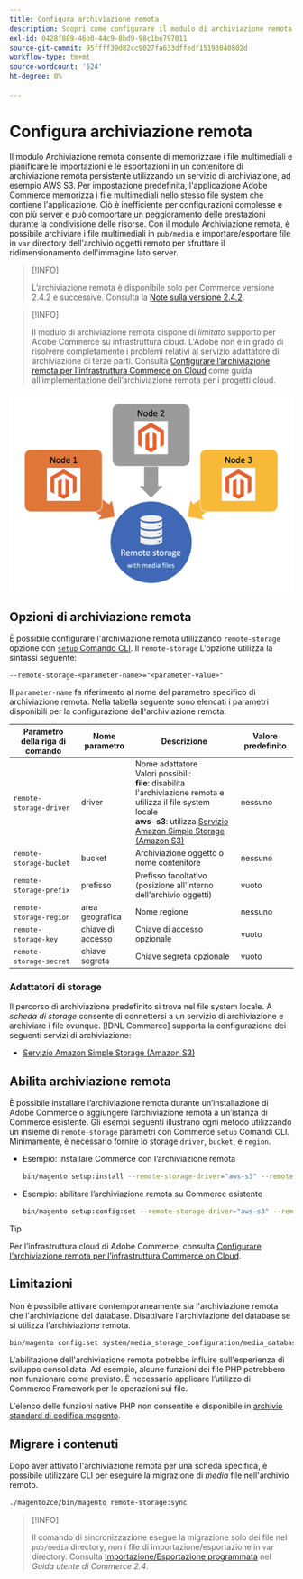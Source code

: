 ```yaml
---
title: Configura archiviazione remota
description: Scopri come configurare il modulo di archiviazione remota per l’applicazione Commerce on-premise.
exl-id: 0428f889-46b0-44c9-8bd9-98c1be797011
source-git-commit: 95ffff39d82cc9027fa633dffedf15193040802d
workflow-type: tm+mt
source-wordcount: '524'
ht-degree: 0%

---
```


# Configura archiviazione remota

Il modulo Archiviazione remota consente di memorizzare i file multimediali e pianificare le importazioni e le esportazioni in un contenitore di archiviazione remota persistente utilizzando un servizio di archiviazione, ad esempio AWS S3. Per impostazione predefinita, l&#39;applicazione Adobe Commerce memorizza i file multimediali nello stesso file system che contiene l&#39;applicazione. Ciò è inefficiente per configurazioni complesse e con più server e può comportare un peggioramento delle prestazioni durante la condivisione delle risorse. Con il modulo Archiviazione remota, è possibile archiviare i file multimediali in `pub/media` e importare/esportare file in `var` directory dell&#39;archivio oggetti remoto per sfruttare il ridimensionamento dell&#39;immagine lato server.

>[!INFO]
>
>L’archiviazione remota è disponibile solo per Commerce versione 2.4.2 e successive. Consulta la [Note sulla versione 2.4.2](https://devdocs.magento.com/guides/v2.4/release-notes/open-source-2-4-2.html).

>[!INFO]
>
>Il modulo di archiviazione remota dispone di _limitato_ supporto per Adobe Commerce su infrastruttura cloud. L&#39;Adobe non è in grado di risolvere completamente i problemi relativi al servizio adattatore di archiviazione di terze parti. Consulta [Configurare l’archiviazione remota per l’infrastruttura Commerce on Cloud](cloud-support.md) come guida all’implementazione dell’archiviazione remota per i progetti cloud.

![immagine schema](../../assets/configuration/remote-storage-schema.png)

## Opzioni di archiviazione remota

È possibile configurare l&#39;archiviazione remota utilizzando `remote-storage` opzione con [`setup` Comando CLI](../../installation/tutorials/deployment.md). Il `remote-storage` L&#39;opzione utilizza la sintassi seguente:

```text
--remote-storage-<parameter-name>="<parameter-value>"
```

Il `parameter-name` fa riferimento al nome del parametro specifico di archiviazione remota. Nella tabella seguente sono elencati i parametri disponibili per la configurazione dell&#39;archiviazione remota:

| Parametro della riga di comando | Nome parametro | Descrizione | Valore predefinito |
|--- |--- |--- |--- |
| `remote-storage-driver` | driver | Nome adattatore<br>Valori possibili:<br>**file**: disabilita l&#39;archiviazione remota e utilizza il file system locale <br>**aws-s3**: utilizza [Servizio Amazon Simple Storage (Amazon S3)](remote-storage-aws-s3.md) | nessuno |
| `remote-storage-bucket` | bucket | Archiviazione oggetto o nome contenitore | nessuno |
| `remote-storage-prefix` | prefisso | Prefisso facoltativo (posizione all&#39;interno dell&#39;archivio oggetti) | vuoto |
| `remote-storage-region` | area geografica | Nome regione | nessuno |
| `remote-storage-key` | chiave di accesso | Chiave di accesso opzionale | vuoto |
| `remote-storage-secret` | chiave segreta | Chiave segreta opzionale | vuoto |

### Adattatori di storage

Il percorso di archiviazione predefinito si trova nel file system locale. A _scheda di storage_ consente di connettersi a un servizio di archiviazione e archiviare i file ovunque. [!DNL Commerce] supporta la configurazione dei seguenti servizi di archiviazione:

- [Servizio Amazon Simple Storage (Amazon S3)](remote-storage-aws-s3.md)

## Abilita archiviazione remota

È possibile installare l’archiviazione remota durante un’installazione di Adobe Commerce o aggiungere l’archiviazione remota a un’istanza di Commerce esistente. Gli esempi seguenti illustrano ogni metodo utilizzando un insieme di `remote-storage` parametri con Commerce `setup` Comandi CLI. Minimamente, è necessario fornire lo storage `driver`, `bucket`, e `region`.

- Esempio: installare Commerce con l’archiviazione remota

   ```bash
   bin/magento setup:install --remote-storage-driver="aws-s3" --remote-storage-bucket="myBucket" --remote-storage-region="us-east-1"
   ```

- Esempio: abilitare l’archiviazione remota su Commerce esistente

   ```bash
   bin/magento setup:config:set --remote-storage-driver="aws-s3" --remote-storage-bucket="myBucket" --remote-storage-region="us-east-1"
   ```

>[!TIP]
>
>Per l’infrastruttura cloud di Adobe Commerce, consulta [Configurare l’archiviazione remota per l’infrastruttura Commerce on Cloud](cloud-support.md).

## Limitazioni

Non è possibile attivare contemporaneamente sia l&#39;archiviazione remota che l&#39;archiviazione del database. Disattivare l&#39;archiviazione del database se si utilizza l&#39;archiviazione remota.

```bash
bin/magento config:set system/media_storage_configuration/media_database 0
```

L&#39;abilitazione dell&#39;archiviazione remota potrebbe influire sull&#39;esperienza di sviluppo consolidata. Ad esempio, alcune funzioni dei file PHP potrebbero non funzionare come previsto. È necessario applicare l’utilizzo di Commerce Framework per le operazioni sui file.

L&#39;elenco delle funzioni native PHP non consentite è disponibile in [archivio standard di codifica magento][code-standard].

## Migrare i contenuti

Dopo aver attivato l&#39;archiviazione remota per una scheda specifica, è possibile utilizzare CLI per eseguire la migrazione di _media_ file nell&#39;archivio remoto.

```bash
./magento2ce/bin/magento remote-storage:sync
```

>[!INFO]
>
>Il comando di sincronizzazione esegue la migrazione solo dei file nel `pub/media` directory, _non_ i file di importazione/esportazione in `var` directory. Consulta [Importazione/Esportazione programmata][import-export] nel _Guida utente di Commerce 2.4_.

<!-- link definitions -->

[import-export]: https://docs.magento.com/user-guide/system/data-scheduled-import-export.html
[code-standard]: https://github.com/magento/magento-coding-standard/blob/develop/Magento2/Sniffs/Functions/DiscouragedFunctionSniff.php
